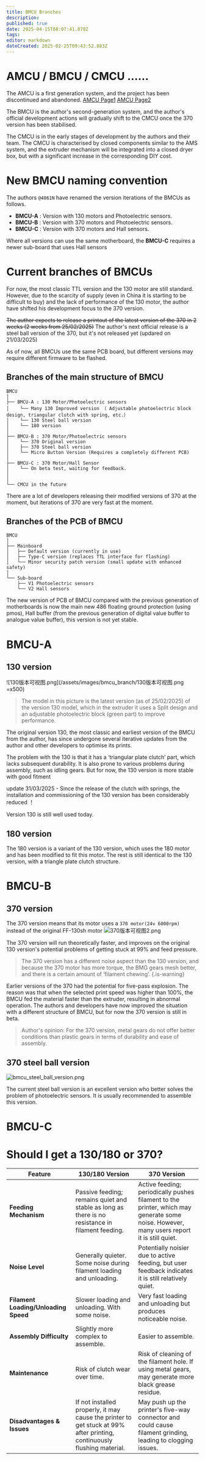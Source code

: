 ```yaml
---
title: BMCU Branches
description: 
published: true
date: 2025-04-15T08:07:41.878Z
tags: 
editor: markdown
dateCreated: 2025-02-25T09:43:52.883Z
---
```


# AMCU / BMCU / CMCU ......
The AMCU is a first generation system, and the project has been discontinued and abandoned.
[AMCU Page1](https://oshwhub.com/an_ye/ams-amcu)
[AMCU Page2](https://github.com/applenana/AP-AMS)



The BMCU is the author's second-generation system, and the author's official development actions will gradually shift to the CMCU once the 370 version has been stabilised.

The CMCU is in the early stages of development by the authors and their team. The CMCU is characterised by closed components similar to the AMS system, and the extruder mechanism will be integrated into a closed dryer box, but with a significant increase in the corresponding DIY cost.

# New BMCU naming convention
The authors `@4061N` have renamed the version iterations of the BMCUs as follows.


- **BMCU-A** : Version with 130 motors and Photoelectric sensors.
- **BMCU-B** : Version with 370 motors and Photoelectric sensors.
- **BMCU-C** : Version with 370 motors and Hall sensors.

Where all versions can use the same motherboard, the **BMCU-C** requires a newer sub-board that uses Hall sensors

# Current branches of BMCUs
For now, the most classic TTL version and the 130 motor are still standard.
However, due to the scarcity of supply (even in China it is starting to be difficult to buy) and the lack of performance of the 130 motor, the author have shifted his development focus to the 370 version.

~~The author expects to release a printout of the latest version of the 370 in 2 weeks (2 weeks from 25/02/2025)~~
The author's next official release is a steel ball version of the 370, but it's not released yet (updared on 21/03/2025)

As of now, all BMCUs use the same PCB board, but different versions may require different firmware to be flashed.

## Branches of the main structure of BMCU

```
BMCU
│
├── BMCU-A : 130 Motor/Photoelectric sensors
│    └── Many 130 Improved version （ Adjustable photoelectric block design, triangular clutch with spring, etc.）
│    └── 130 Steel ball version
│    └── 180 version
│
├── BMCU-B : 370 Motor/Photoelectric sensors
│    └── 370 Original version
│    ├── 370 Steel ball version
│    └── Micro Button Version (Requires a completely different PCB)
│
├── BMCU-C : 370 Motor/Hall Sensor
│    └── On beta test, waiting for feedback.
│
│
└── CMCU in the future
```
There are a lot of developers releasing their modified versions of 370 at the moment, but iterations of 370 are very fast at the moment.

## Branches of the PCB of BMCU
```
BMCU
│
├── Mainboard
│   ├── Default version (currently in use)
│   ├── Type-C version (replaces TTL interface for flashing)
│   └── Minor security patch version (small update with enhanced safety)
│
└── Sub-board
    ├── V1 Photoelectric sensors 
    └── V2 Hall sensors

```
The new version of PCB of BMCU compared with the previous generation of motherboards is now the main new 486 floating ground protection (using pmos), Hall buffer (from the previous generation of digital value buffer to analogue value buffer), this version is not yet stable.


# BMCU-A
## 130 version
![130版本可视图.png](/assets/images/bmcu_branch/130版本可视图.png =x500)
> The model in this picture is the latest version (as of 25/02/2025) of the version 130 model, which in the extruder it uses a Split design and an adjustable photoelectric block (green part) to improve performance.

The original version 130, the most classic and earliest version of the BMCU from the author, has since undergone several iterative updates from the author and other developers to optimise its prints.

The problem with the 130 is that it has a ‘triangular plate clutch’ part, which lacks subsequent durability. It is also prone to various problems during assembly, such as idling gears. But for now, the 130 version is more stable with good fitment

update 31/03/2025 - Since the release of the clutch with springs, the installation and commissioning of the 130 version has been considerably reduced ！

Version 130 is still well used today.

## 180 version
The 180 version is a variant of the 130 version, which uses the 180 motor and has been modified to fit this motor. The rest is still identical to the 130 version, with a triangle plate clutch structure.

# BMCU-B

## 370 version
The 370 version means that its motor uses a `370 motor(24v 6000rpm)` instead of the original FF-130sh motor
![370版本可视图2.png](/assets/images/bmcu_branch/370版本可视图2.png)
  
The 370 version will run theoretically faster, and improves on the original 130 version's potential problems of getting stuck at 99% and feed pressure.
> The 370 version has a different noise aspect than the 130 version, and because the 370 motor has more torque, the BMG gears mesh better, and there is a certain amount of ‘filament chewing’.
{.is-warning}

  
Earlier versions of the 370 had the potential for five-pass explosion. The reason was that when the selected print speed was higher than 100%, the BMCU fed the material faster than the extruder, resulting in abnormal operation. The authors and developers have now improved the situation with a different structure of BMCU, but for now the 370 version is still in beta.

> Author's opinion: For the 370 version, metal gears do not offer better conditions than plastic gears in terms of durability and ease of assembly.

## 370 steel ball version
![bmcu_steel_ball_version.png](/assets/images/bmcu_branch/bmcu_steel_ball_version.png)

The current steel ball version is an excellent version who better solves the problem of photoelectric sensors. It is usually recommended to assemble this version.

# BMCU-C



# Should I get a 130/180 or 370?


| Feature              | 130/180 Version                           | 370 Version                               |
|----------------------|---------------------------------|----------------------------------|
| **Feeding Mechanism** | Passive feeding; remains quiet and stable as long as there is no resistance in filament feeding. | Active feeding; periodically pushes filament to the printer, which may generate some noise. However, many users report it is still quiet. |
| **Noise Level**       | Generally quieter. Some noise during filament loading and unloading. | Potentially noisier due to active feeding, but user feedback indicates it is still relatively quiet. |
| **Filament Loading/Unloading Speed** | Slower loading and unloading. With some noise. | Very fast loading and unloading but produces noticeable noise. |
| **Assembly Difficulty** | Slightly more complex to assemble. | Easier to assemble. |
| **Maintenance** | Risk of clutch wear over time. | Risk of cleaning of the filament hole. If using metal gears, may generate more black grease residue. |
| **Disadvantages & Issues** | If not installed properly, it may cause the printer to get stuck at 99% after printing, continuously flushing material. | May push up the printer's five-way connector and could cause filament grinding, leading to clogging issues. |
